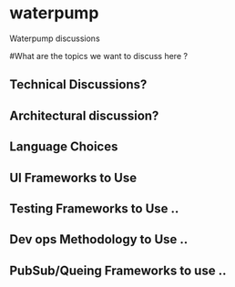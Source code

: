 # waterpump
Waterpump discussions

#What are the topics we want to discuss here ?
## Technical Discussions?
## Architectural discussion?
## Language Choices
## UI Frameworks to Use
## Testing Frameworks to Use ..
## Dev ops Methodology to Use ..
## PubSub/Queing Frameworks to use ..
